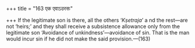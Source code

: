 +++
title = "163 एक एवाऽउरसः"

+++
If the legitimate son is there, all the others ‘*Kṣetraja*’ a nd the
rest—are not ‘heirs;’ and they shall receive a subsistence allowance
only from the legitimate son ‘Avoidance of unkindness’—avoidance of sin.
That is the man would incur sin if he did not make the said
provision.—(163)


